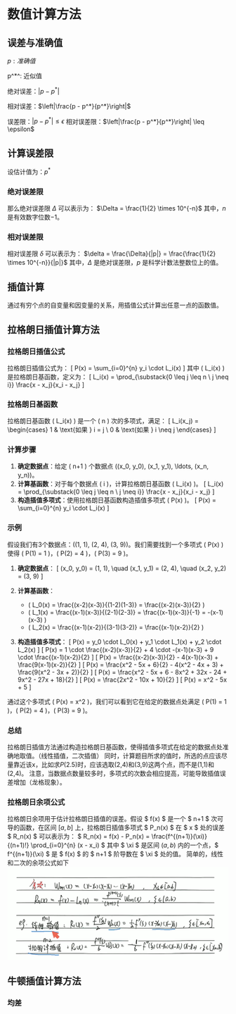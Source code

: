 # 数值计算方法

## 误差与准确值

$p: 准确值$

p^*^: 近似值

绝对误差：$|p - p^*|$

相对误差：$\left|\frac{p - p^*}{p^*}\right|$

误差限：$|p - p^*| \leq \epsilon$
相对误差限：$\left|\frac{p - p^*}{p^*}\right| \leq \epsilon$

## 计算误差限

设估计值为：$p^*$

### 绝对误差限

那么绝对误差限 $\Delta$ 可以表示为：
$\Delta = \frac{1}{2} \times 10^{-n}$
其中，$n$ 是有效数字位数$-1$。

### 相对误差限

相对误差限 $\delta$ 可以表示为：
$\delta = \frac{\Delta}{|p|} = \frac{\frac{1}{2} \times 10^{-n}}{|p|}$
其中，$\Delta$ 是绝对误差限，$p$ 是科学计数法整数位上的值。

## 插值计算

通过有穷个点的自变量和因变量的关系，用插值公式计算出任意一点的函数值。

## 拉格朗日插值计算方法

### 拉格朗日插值公式

拉格朗日插值公式为：
\[ P(x) = \sum_{i=0}^{n} y_i \cdot L_i(x) \]
其中 \( L_i(x) \) 是拉格朗日基函数，定义为：
\[ L_i(x) = \prod_{\substack{0 \leq j \leq n \\ j \neq i}} \frac{x - x_j}{x_i - x_j} \]

### 拉格朗日基函数

拉格朗日基函数 \( L_i(x) \) 是一个 \( n \) 次的多项式，满足：
\[ L_i(x_j) = \begin{cases} 
1 & \text{如果 } i = j \\
0 & \text{如果 } i \neq j 
\end{cases} \]

### 计算步骤

1. **确定数据点**：给定 \( n+1 \) 个数据点 \((x_0, y_0), (x_1, y_1), \ldots, (x_n, y_n)\)。
2. **计算基函数**：对于每个数据点 \( i \)，计算拉格朗日基函数 \( L_i(x) \)。
   \[ L_i(x) = \prod_{\substack{0 \leq j \leq n \\ j \neq i}} \frac{x - x_j}{x_i - x_j} \]
3. **构造插值多项式**：使用拉格朗日基函数构造插值多项式 \( P(x) \)。
   \[ P(x) = \sum_{i=0}^{n} y_i \cdot L_i(x) \]

### 示例

假设我们有3个数据点：\((1, 1), (2, 4), (3, 9)\)。我们需要找到一个多项式 \( P(x) \) 使得 \( P(1) = 1 \)，\( P(2) = 4 \)，\( P(3) = 9 \)。

1. **确定数据点**：
   \[ (x_0, y_0) = (1, 1), \quad (x_1, y_1) = (2, 4), \quad (x_2, y_2) = (3, 9) \]

2. **计算基函数**：
   - \( L_0(x) = \frac{(x-2)(x-3)}{(1-2)(1-3)} = \frac{(x-2)(x-3)}{2} \)
   - \( L_1(x) = \frac{(x-1)(x-3)}{(2-1)(2-3)} = \frac{(x-1)(x-3)}{-1} = -(x-1)(x-3) \)
   - \( L_2(x) = \frac{(x-1)(x-2)}{(3-1)(3-2)} = \frac{(x-1)(x-2)}{2} \)

3. **构造插值多项式**：
   \[ P(x) = y_0 \cdot L_0(x) + y_1 \cdot L_1(x) + y_2 \cdot L_2(x) \]
   \[ P(x) = 1 \cdot \frac{(x-2)(x-3)}{2} + 4 \cdot -(x-1)(x-3) + 9 \cdot \frac{(x-1)(x-2)}{2} \]
   \[ P(x) = \frac{(x-2)(x-3)}{2} - 4(x-1)(x-3) + \frac{9(x-1)(x-2)}{2} \]
   \[ P(x) = \frac{x^2 - 5x + 6}{2} - 4(x^2 - 4x + 3) + \frac{9(x^2 - 3x + 2)}{2} \]
   \[ P(x) = \frac{x^2 - 5x + 6 - 8x^2 + 32x - 24 + 9x^2 - 27x + 18}{2} \]
   \[ P(x) = \frac{2x^2 - 10x + 10}{2} \]
   \[ P(x) = x^2 - 5x + 5 \]

通过这个多项式 \( P(x) = x^2 \)，我们可以看到它在给定的数据点处满足 \( P(1) = 1 \)，\( P(2) = 4 \)，\( P(3) = 9 \)。

### 总结

拉格朗日插值方法通过构造拉格朗日基函数，使得插值多项式在给定的数据点处准确地取值。（线性插值，二次插值）
同时，计算题目所求的值时，所选的点应该尽量靠近该x，比如求$P(2.5)$时，应该选取(2,4)和(3,9)这两个点，而不是(1,1)和(2,4)。
注意，当数据点数量较多时，多项式的次数会相应提高，可能导致插值误差增加（龙格现象）。

### 拉格朗日余项公式

拉格朗日余项用于估计拉格朗日插值的误差。假设 $ f(x) $ 是一个 $ n+1 $ 次可导的函数，在区间 $[a, b]$ 上，拉格朗日插值多项式 $ P_n(x) $ 在 $ x $ 处的误差 $ R_n(x) $ 可以表示为：
$ R_n(x) = f(x) - P_n(x) = \frac{f^{(n+1)}(\xi)}{(n+1)!} \prod_{i=0}^{n} (x - x_i) $
其中 $ \xi $ 是区间 $(a, b)$ 内的一个点，$ f^{(n+1)}(\xi) $ 是 $ f(x) $ 的 $ n+1 $ 阶导数在 $ \xi $ 处的值。
简单的，线性和二次的余项公式如下
![拉格朗日余项公式](拉格朗日余项公式.png)

## 牛顿插值计算方法

### 均差
